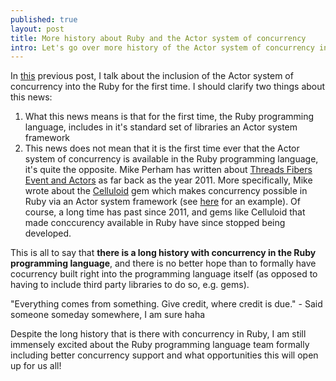 ```yaml
---
published: true
layout: post
title: More history about Ruby and the Actor system of concurrency 
intro: Let's go over more history of the Actor system of concurrency in the Ruby programming language
---
```


In [this](/heavy-weight-concurrency-the-ruby-way) previous post, I talk about the inclusion of the Actor system of concurrency into the Ruby for the first time. I should clarify two things about this news:

1. What this news means is that for the first time, the Ruby programming language, includes in it's standard set of libraries an Actor system framework
2. This news does not mean that it is the first time ever that the Actor system of concurrency is available in the Ruby programming language, it's quite the opposite. Mike Perham has written about [Threads Fibers Event and Actors](https://www.mikeperham.com/2011/05/19/threads-fibers-events-and-actors/) as far back as the year 2011. More specifically, Mike wrote about the [Celluloid](https://github.com/celluloid/celluloid) gem which makes concurrency possible in Ruby via an Actor system framework (see [here](https://github.com/celluloid/celluloid/blob/master/examples/basic_usage.rb) for an example). Of course, a long time has past since 2011, and gems like Celluloid that made conccurency available in Ruby have since stopped being developed.

This is all to say that **there is a long history with concurrency in the Ruby programming language**, and there is no better hope than to formally have cocurrency built right into the programming language itself (as opposed to having to include third party libraries to do so, e.g. gems).

"Everything comes from something. Give credit, where credit is due." - Said someone someday somewhere, I am sure haha

Despite the long history that is there with concurrency in Ruby, I am still immensely excited about the Ruby programming language team formally including better concurrency support and what opportunities this will open up for us all!